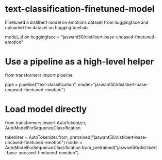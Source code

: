 # text-classification-finetuned-model

Finetuned a distilbert model on emotions dataset from huggingface and uploaded the dataset on huggingfacehub

model_id on huggingface = "jaswant50/distilbert-base-uncased-finetuned-emotion"


# Use a pipeline as a high-level helper
from transformers import pipeline

pipe = pipeline("text-classification", model="jaswant50/distilbert-base-uncased-finetuned-emotion")



# Load model directly
from transformers import AutoTokenizer, AutoModelForSequenceClassification

tokenizer = AutoTokenizer.from_pretrained("jaswant50/distilbert-base-uncased-finetuned-emotion")
model = AutoModelForSequenceClassification.from_pretrained("jaswant50/distilbert-base-uncased-finetuned-emotion")
